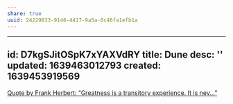 ```yaml
---
share: true
uuid: 24229833-9146-4417-9a5a-0c46fa1efb1a
---
```

---
id: D7kgSJitOSpK7xYAXVdRY
title: Dune
desc: ''
updated: 1639463012793
created: 1639453919569
---

[Quote by Frank Herbert: “Greatness is a transitory experience. It is nev...”](https://www.goodreads.com/quotes/111899-greatness-is-a-transitory-experience-it-is-never-consistent-it)
